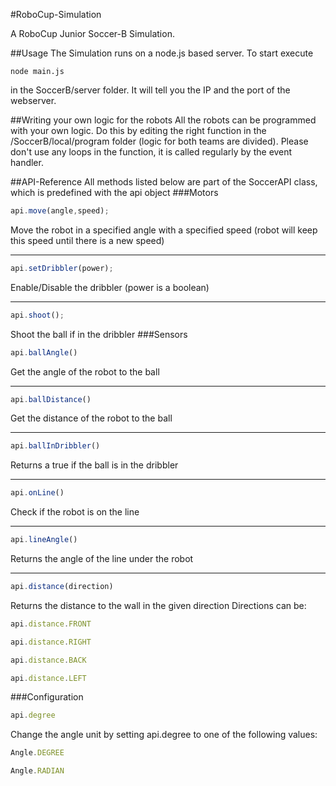 #RoboCup-Simulation

A RoboCup Junior Soccer-B Simulation.

##Usage
The Simulation runs on a node.js based server. To start execute 

```
node main.js
```

in the SoccerB/server folder. It will tell you the IP and the port of the webserver.

##Writing your own logic for the robots
All the robots can be programmed with your own logic. Do this by editing the right function in the /SoccerB/local/program
folder (logic for both teams are divided). Please don't use any loops in the function, it is called regularly by the 
event handler.

##API-Reference
All methods listed below are part of the SoccerAPI class, which is predefined with the api object
###Motors
```javascript
api.move(angle,speed);
```  
Move the robot in a specified angle with a specified speed (robot will keep this speed until there is a new speed)

___

```javascript
api.setDribbler(power);
```  
Enable/Disable the dribbler (power is a boolean)

___

```javascript
api.shoot();
```  
Shoot the ball if in the dribbler
###Sensors

```javascript
api.ballAngle()
```  
Get the angle of the robot to the ball

___

```javascript
api.ballDistance()
```  
Get the distance of the robot to the ball

___

```javascript
api.ballInDribbler()
```  
Returns a true if the ball is in the dribbler

___

```javascript
api.onLine()
```  
Check if the robot is on the line

___

```javascript
api.lineAngle()
```  
Returns the angle of the line under the robot

___

```javascript
api.distance(direction)
```  
Returns the distance to the wall in the given direction Directions can be:   
```javascript
api.distance.FRONT
```  
```javascript
api.distance.RIGHT
```  
```javascript
api.distance.BACK
```  
```javascript
api.distance.LEFT
```  
###Configuration
```javascript
api.degree
``` 
Change the angle unit by setting api.degree to one of the following values:   
```javascript
Angle.DEGREE
```   
```javascript
Angle.RADIAN
``` 